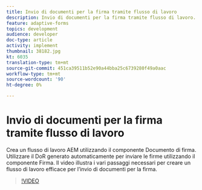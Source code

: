 ```yaml
---
title: Invio di documenti per la firma tramite flusso di lavoro
description: Invio di documenti per la firma tramite flusso di lavoro. Crea un flusso di lavoro AEM utilizzando il componente Documento di firma. Utilizzare il DoR generato automaticamente per inviare le firme utilizzando il componente Firma. Il video illustra i vari passaggi necessari per creare un flusso di lavoro efficace per l’invio di documenti per la firma.
feature: adaptive-forms
topics: development
audience: developer
doc-type: article
activity: implement
thumbnail: 38182.jpg
kt: 6035
translation-type: tm+mt
source-git-commit: 451ca39511b52e90a44bba25c6739280f49a0aac
workflow-type: tm+mt
source-wordcount: '90'
ht-degree: 0%

---
```


# Invio di documenti per la firma tramite flusso di lavoro

Crea un flusso di lavoro AEM utilizzando il componente Documento di firma. Utilizzare il DoR generato automaticamente per inviare le firme utilizzando il componente Firma.
Il video illustra i vari passaggi necessari per creare un flusso di lavoro efficace per l’invio di documenti per la firma.

>[!VIDEO](https://video.tv.adobe.com/v/38182/?quality=9&learn=on)